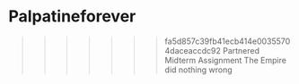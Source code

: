 # Palpatineforever
>>>>>>> fa5d857c39fb41ecb414e00355704daceaccdc92
Partnered Midterm Assignment
The Empire did nothing wrong
